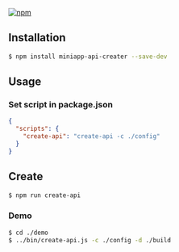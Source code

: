 [![npm](https://img.shields.io/npm/v/miniapp-api-creater.svg)](https://www.npmjs.com/package/universal-miniapp-api-creater)


## Installation

```bash
$ npm install miniapp-api-creater --save-dev
```

## Usage

### Set script in package.json
```json
{
  "scripts": {
    "create-api": "create-api -c ./config"
  }
}
```

## Create

```bash
$ npm run create-api
```

### Demo

```bash
$ cd ./demo
$ ../bin/create-api.js -c ./config -d ./build
```
